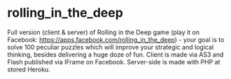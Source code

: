# rolling_in_the_deep
Full version (client &amp; server) of Rolling in the Deep game (play it on Facebook: https://apps.facebook.com/rolling_in_the_deep) - your goal is to solve 100 peculiar puzzles which will improve your strategic and logical thinking, besides delivering a huge doze of fun. Client is made via AS3 and Flash published via IFrame on Facebook. Server-side is made with PHP at stored Heroku.
